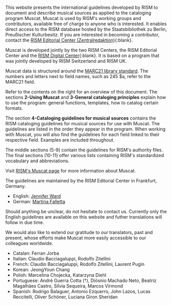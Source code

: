 
This website presents the international guidelines developed by RISM to document and describe musical sources as applied to the cataloging program Muscat. Muscat is used by RISM's working groups and contributors, available free of charge to anyone who is interested. It enables direct access to the RISM database hosted by the Staatsbibliothek zu Berlin, Preußischer Kulturbesitz. If you are interested in becoming a contributor, contact the [RISM Editorial Center (Zentralredaktion)](https://rism.info/editorial-center.html){:blank}.

Muscat is developed jointly by the two RISM Centers, the RISM Editorial Center and the [RISM Digital Center](https://rism.digital/){:blank}. It is based on a program that was jointly developed by RISM Switzerland and RISM UK.

Muscat data is structured around the [MARC21 library standard](https://www.loc.gov/marc/). The numbers and letters next to field names, such as 245 $a, refer to the MARC21 field.

Refer to the contents on the right for an overview of this document. The sections **2-Using Muscat** and **3-General cataloging principles** explain how to use the program: general functions, templates, how to catalog certain formats.

The section **4-Cataloging guidelines for musical sources** contains the RISM cataloging guidelines for musical sources for use with Muscat. The guidelines are listed in the order they appear in the program. When working with Muscat, you will also find the guidelines for each field linked to their respective field. Examples are included throughout.

The middle sections (5-9) contain the guidelines for RISM's authority files. The final sections (10-11) offer various lists containing RISM's standardized vocabulary and abbreviations.

Visit [RISM's Muscat page](https://rism.info/community/muscat.html) for more information about Muscat.

The guidelines are maintained by the RISM Editorial Center in Frankfurt, Germany.
 - English: [Jennifer Ward](mailto:jennifer.ward@rism.info)
 - German: [Martina Falletta](mailto:martina.falletta@rism.info)

Should anything be unclear, do not hesitate to contact us. Currently only the English guidelines are available on this website and futher translations will follow in due time.

We would also like to extend our gratitude to our translators, past and present, whose efforts make Muscat more easily accessible to our colleagues worldwide.
 - Catalan: Ferran Jorba
 - Italian: Claudio Bacciagaluppi, Rodolfo Zitellini
 - French: Claudio Bacciagaluppi, Rodolfo Zitellini, Laurent Pugin
 - Korean: JeongYoun Chang
 - Polish: Marcelina Chojecka, Katarzyna Diehl
 - Portuguese: André Guerra Cotta (†), Diósnio Machado Neto, Beatriz Magalhães Castro, Silvia Sequeira, Marcos Virmond
 - Spanish: Rodrigo Balaguer, Antonio Ezquerro, John Lazos, Lucas Reccitelli, Oliver Schöner, Luciana Giron Sheridan  

